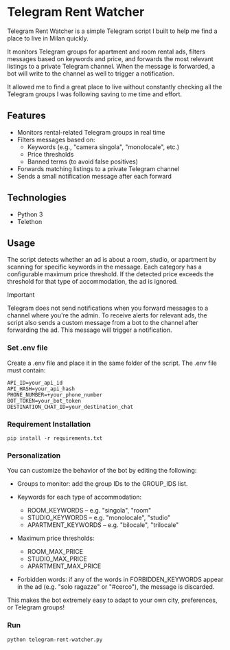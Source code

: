 # Telegram Rent Watcher
Telegram Rent Watcher is a simple Telegram script I built to help me find a place to live in Milan quickly.

It monitors Telegram groups for apartment and room rental ads, filters messages based on keywords and price, and forwards the most relevant listings to a private Telegram channel. When the message is forwarded, a bot will write to the channel as well to trigger a notification.

It allowed me to find a great place to live without constantly checking all the Telegram groups I was following saving to me time and effort.

## Features
- Monitors rental-related Telegram groups in real time
- Filters messages based on:
  - Keywords (e.g., "camera singola", "monolocale", etc.)
  - Price thresholds
  - Banned terms (to avoid false positives)
- Forwards matching listings to a private Telegram channel
- Sends a small notification message after each forward

## Technologies
- Python 3
- Telethon

## Usage
The script detects whether an ad is about a room, studio, or apartment by scanning for specific keywords in the message.
Each category has a configurable maximum price threshold. If the detected price exceeds the threshold for that type of accommodation, the ad is ignored.

> [!IMPORTANT]
> Telegram does not send notifications when you forward messages to a channel where you're the admin.
> To receive alerts for relevant ads, the script also sends a custom message from a bot to the channel after forwarding the ad. This message will trigger a notification.

### Set .env file
Create a .env file and place it in the same folder of the script. 
The .env file must contain:
```
API_ID=your_api_id
API_HASH=your_api_hash
PHONE_NUMBER=+your_phone_number
BOT_TOKEN=your_bot_token
DESTINATION_CHAT_ID=your_destination_chat
```

### Requirement Installation
```
pip install -r requirements.txt
```

### Personalization


You can customize the behavior of the bot by editing the following:

- Groups to monitor: add the group IDs to the GROUP_IDS list.

- Keywords for each type of accommodation:
  - ROOM_KEYWORDS – e.g. "singola", "room"
  - STUDIO_KEYWORDS – e.g. "monolocale", "studio"
  - APARTMENT_KEYWORDS – e.g. "bilocale", "trilocale"

- Maximum price thresholds:
  - ROOM_MAX_PRICE
  - STUDIO_MAX_PRICE
  - APARTMENT_MAX_PRICE

- Forbidden words: if any of the words in FORBIDDEN_KEYWORDS appear in the ad (e.g. "solo ragazze" or "#cerco"), the message is discarded.

This makes the bot extremely easy to adapt to your own city, preferences, or Telegram groups!

### Run 
```
python telegram-rent-watcher.py
```
